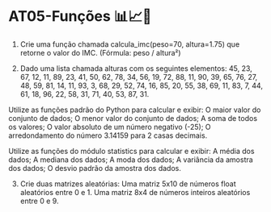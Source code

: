 # AT05-Funções 📊📈📌


1) Crie uma função chamada calcula_imc(peso=70, altura=1.75) que retorne o valor do IMC.
(Fórmula: peso / altura²)

2) Dado uma lista chamada alturas com os seguintes elementos: 45, 23, 67, 12, 11, 89, 23, 41, 50, 62, 78, 34, 56, 19, 72, 88, 11, 90, 39, 65, 76, 27, 48, 59, 81, 14, 11, 93, 3, 68, 29, 52, 74, 16, 85, 20, 55, 38, 69, 11, 83, 7, 44, 61, 18, 96, 22, 58, 31, 71, 40, 53, 87, 31.


Utilize as funções padrão do Python para calcular e exibir:
O maior valor do conjunto de dados;
O menor valor do conjunto de dados;
A soma de todos os valores;
O valor absoluto de um número negativo (-25);
O arredondamento do número 3.14159 para 2 casas decimais.


Utilize as funções do módulo statistics para calcular e exibir:
A média dos dados;
A mediana dos dados;
A moda dos dados;
A variância da amostra dos dados;
O desvio padrão da amostra dos dados.


3) Crie duas matrizes aleatórias:
Uma matriz 5x10 de números float aleatórios entre 0 e 1.
Uma matriz 8x4 de números inteiros aleatórios entre 0 e 9.
